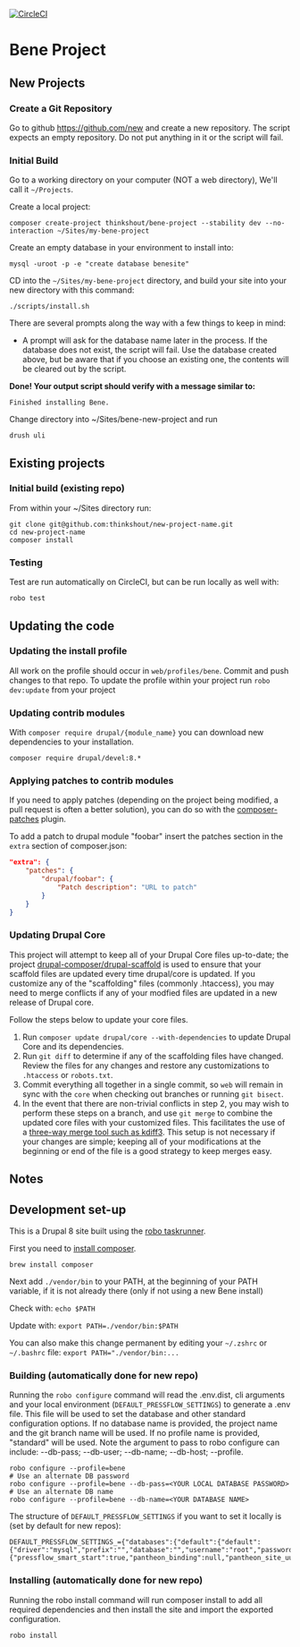[![CircleCI](https://circleci.com/gh/thinkshout/bene-project/tree/master.svg?style=svg)](https://circleci.com/gh/thinkshout/bene-project/tree/master)

# Bene Project

## New Projects

### Create a Git Repository
Go to github https://github.com/new and create a new repository. The script expects an empty repository. Do not put anything in it or the script will fail.

### Initial Build

Go to a working directory on your computer (NOT a web directory), We'll call it `~/Projects`.

Create a local project:

`composer create-project thinkshout/bene-project --stability dev --no-interaction ~/Sites/my-bene-project`

Create an empty database in your environment to install into:

`mysql -uroot -p -e "create database benesite"`

CD into the `~/Sites/my-bene-project` directory, and build your site into your new directory with this command:

`./scripts/install.sh`

There are several prompts along the way with a few things to keep in mind:
- A prompt will ask for the database name later in the process. If the database does not exist, the script will fail. Use the database created above, but be aware that if you choose an existing one, the contents will be cleared out by the script.

**Done! Your output script should verify with a message similar to:**

`Finished installing Bene.`

Change directory into ~/Sites/bene-new-project and run
```
drush uli
```
## Existing projects

### Initial build (existing repo)
From within your ~/Sites directory run:

```
git clone git@github.com:thinkshout/new-project-name.git
cd new-project-name
composer install
```

### Testing

Test are run automatically on CircleCI, but can be run locally as well with:

```
robo test
```

## Updating the code

### Updating the install profile

All work on the profile should occur in `web/profiles/bene`. Commit and push changes to that repo. To update the profile 
within your project run `robo dev:update` from your project

### Updating contrib modules

With `composer require drupal/{module_name}` you can download new dependencies to your
installation.

```
composer require drupal/devel:8.*
```

### Applying patches to contrib modules

If you need to apply patches (depending on the project being modified, a pull
request is often a better solution), you can do so with the
[composer-patches](https://github.com/cweagans/composer-patches) plugin.

To add a patch to drupal module "foobar" insert the patches section in the `extra`
section of composer.json:
```json
"extra": {
    "patches": {
        "drupal/foobar": {
            "Patch description": "URL to patch"
        }
    }
}
```

### Updating Drupal Core

This project will attempt to keep all of your Drupal Core files up-to-date; the
project [drupal-composer/drupal-scaffold](https://github.com/drupal-composer/drupal-scaffold)
is used to ensure that your scaffold files are updated every time drupal/core is
updated. If you customize any of the "scaffolding" files (commonly .htaccess),
you may need to merge conflicts if any of your modfied files are updated in a
new release of Drupal core.

Follow the steps below to update your core files.

1. Run `composer update drupal/core --with-dependencies` to update Drupal Core and its dependencies.
1. Run `git diff` to determine if any of the scaffolding files have changed.
   Review the files for any changes and restore any customizations to
  `.htaccess` or `robots.txt`.
1. Commit everything all together in a single commit, so `web` will remain in
   sync with the `core` when checking out branches or running `git bisect`.
1. In the event that there are non-trivial conflicts in step 2, you may wish
   to perform these steps on a branch, and use `git merge` to combine the
   updated core files with your customized files. This facilitates the use
   of a [three-way merge tool such as kdiff3](http://www.gitshah.com/2010/12/how-to-setup-kdiff-as-diff-tool-for-git.html). This setup is not necessary if your changes are simple;
   keeping all of your modifications at the beginning or end of the file is a
   good strategy to keep merges easy.


## Notes

## Development set-up

This is a Drupal 8 site built using the [robo taskrunner](http://robo.li/).

First you need to [install composer](https://getcomposer.org/doc/00-intro.md#installation-linux-unix-osx).

`brew install composer`

Next add `./vendor/bin` to your PATH, at the beginning of your PATH variable, if it is not already there (only if not using a new Bene install)

Check with:
`echo $PATH`

Update with:
`export PATH=./vendor/bin:$PATH`

You can also make this change permanent by editing your `~/.zshrc` or `~/.bashrc` file:
`export PATH="./vendor/bin:...`

### Building (automatically done for new repo)

Running the `robo configure` command will read the .env.dist, cli arguments and
your local environment (`DEFAULT_PRESSFLOW_SETTINGS`) to generate a .env file. This file will be used to set
the database and other standard configuration options. If no database name is provided, the project name and the git branch name will be used. If no profile name is provided, "standard" will be used. Note the argument to pass to robo configure can include: --db-pass; --db-user; --db-name; --db-host; --profile.

```
robo configure --profile=bene
# Use an alternate DB password
robo configure --profile=bene --db-pass=<YOUR LOCAL DATABASE PASSWORD>
# Use an alternate DB name
robo configure --profile=bene --db-name=<YOUR DATABASE NAME>
```

The structure of `DEFAULT_PRESSFLOW_SETTINGS` if you want to set it locally is (set by default for new repos):

```
DEFAULT_PRESSFLOW_SETTINGS_={"databases":{"default":{"default":{"driver":"mysql","prefix":"","database":"","username":"root","password":"root","host":"localhost","port":3306}}},"conf":{"pressflow_smart_start":true,"pantheon_binding":null,"pantheon_site_uuid":null,"pantheon_environment":"local","pantheon_tier":"local","pantheon_index_host":"localhost","pantheon_index_port":8983,"redis_client_host":"localhost","redis_client_port":6379,"redis_client_password":"","file_public_path":"sites\/default\/files","file_private_path":"sites\/default\/files\/private","file_directory_path":"site\/default\/files","file_temporary_path":"\/tmp","file_directory_temp":"\/tmp","css_gzip_compression":false,"js_gzip_compression":false,"page_compression":false},"hash_salt":"","config_directory_name":"sites\/default\/config","drupal_hash_salt":""}
```

### Installing (automatically done for new repo)

Running the robo install command will run composer install to add all required
dependencies and then install the site and import the exported configuration.

```
robo install
```
